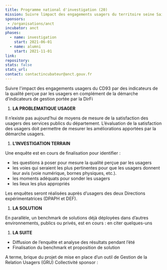 ```yaml
---
title: Programme national d'investigation (20)
mission: Suivre limpact des engagements usagers du territoire seine Saint Denis
sponsors:
 - /organisations/anct
incubator: anct
phases:
  - name: investigation
    start: 2021-06-01
  - name: alumni
    start: 2021-11-01
link: 
repository: 
stats: false
stats_url: 
contact: contactincubateur@anct.gouv.fr
---
```

Suivre l'impact des engagements usagers du CD93 par des indicateurs de la qualité perçue par les usagers en complément de la démarche d'indicateurs de gestion portée par la DirFi

1.  **LA PROBLEMATIQUE USAGER** 

Il n’existe pas aujourd’hui de moyens de mesure de la satisfaction des usagers des services publics du département. L’évaluation de la satisfaction des usagers doit permettre de mesurer les améliorations apportées par la démarche usagers.

1.  **L’INVESTIGATION TERRAIN** 

Une enquête est en cours de finalisation pour identifier :

*   les questions à poser pour mesure la qualité perçue par les usagers
*   les voies qui seraient les plus pertinentes pour que les usagers donnent leur avis (voie numérique, bornes physiques, etc.). 
*   les moments adéquats pour sonder les usagers
*   les lieux les plus appropriés

Les enquêtes seront réalisées auprès d’usagers des deux Directions expérimentatrices (DPAPH et DEF).

1.  **LA SOLUTION** 

En parallèle, un benchmark de solutions déjà déployées dans d’autres environnements, publics ou privés, est en cours : en citer quelques-uns

1.  **LA SUITE**

*   Diffusion de l’enquête et analyse des résultats pendant l’été
*   Finalisation du benchmark et proposition de solution

A terme, brique du projet de mise en place d’un outil de Gestion de la Relation Usagers (GRU)
Collectivité sponsor : 
